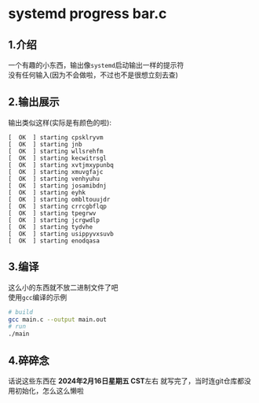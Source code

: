 # systemd progress bar.c

## 1.介绍

一个有趣的小东西，输出像`systemd`启动输出一样的提示符\
没有任何输入(因为不会做啦，不过也不是很想立刻去查)

## 2.输出展示

输出类似这样(实际是有颜色的啦):

```text
[  OK  ] starting cpsklryvm
[  OK  ] starting jnb
[  OK  ] starting wllsrehfm
[  OK  ] starting kecwitrsgl
[  OK  ] starting xvtjmxypunbq
[  OK  ] starting xmuvgfajc
[  OK  ] starting venhyuhu
[  OK  ] starting josamibdnj
[  OK  ] starting eyhk
[  OK  ] starting ombltouujdr
[  OK  ] starting crrcgbflqp
[  OK  ] starting tpegrwv
[  OK  ] starting jcrgwdlp
[  OK  ] starting tydvhe
[  OK  ] starting usippyvxsuvb
[  OK  ] starting enodqasa
```

## 3.编译

这么小的东西就不放二进制文件了吧\
使用`gcc`编译的示例

```bash
# build
gcc main.c --output main.out
# run
./main
```

## 4.碎碎念

话说这些东西在 **2024年2月16日星期五 CST**左右 就写完了，当时连git仓库都没用初始化，怎么这么懒啦
